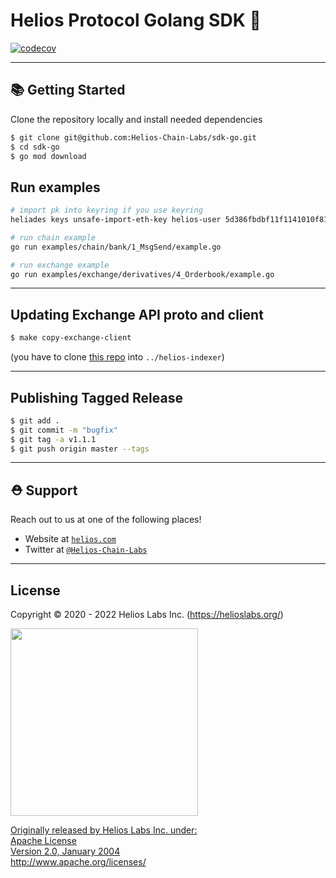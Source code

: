 # Helios Protocol Golang SDK 🌟

[![codecov](https://codecov.io/gh/Helios-Chain-Labs/sdk-go/graph/badge.svg?token=XDGZV265EE)](https://codecov.io/gh/Helios-Chain-Labs/sdk-go)

---

## 📚 Getting Started

Clone the repository locally and install needed dependencies

```bash
$ git clone git@github.com:Helios-Chain-Labs/sdk-go.git
$ cd sdk-go
$ go mod download
```

## Run examples
```bash
# import pk into keyring if you use keyring
heliades keys unsafe-import-eth-key helios-user 5d386fbdbf11f1141010f81a46b40f94887367562bd33b452bbaa6ce1cd1381e

# run chain example
go run examples/chain/bank/1_MsgSend/example.go

# run exchange example
go run examples/exchange/derivatives/4_Orderbook/example.go
```

---

## Updating Exchange API proto and client

```bash
$ make copy-exchange-client
```

(you have to clone [this repo](https://github.com/Helios-Chain-Labs/helios-indexer) into `../helios-indexer`)

---

## Publishing Tagged Release

```bash
$ git add .
$ git commit -m "bugfix"
$ git tag -a v1.1.1
$ git push origin master --tags
```

---

## ⛑ Support

Reach out to us at one of the following places!

- Website at <a href="https://helios.com" target="_blank">`helios.com`</a>
- Twitter at <a href="https://twitter.com/Helios-Chain-Labs" target="_blank">`@Helios-Chain-Labs`</a>

---

## License

Copyright © 2020 - 2022 Helios Labs Inc. (https://helioslabs.org/)

<a href="https://drive.google.com/uc?export=view&id=1-fPQRh_D_dnun2yTtSsPW5MypVBOVYJP"><img src="https://drive.google.com/uc?export=view&id=1-fPQRh_D_dnun2yTtSsPW5MypVBOVYJP" style="width: 300px; max-width: 100%; height: auto" />

Originally released by Helios Labs Inc. under: <br />
Apache License <br />
Version 2.0, January 2004 <br />
http://www.apache.org/licenses/
